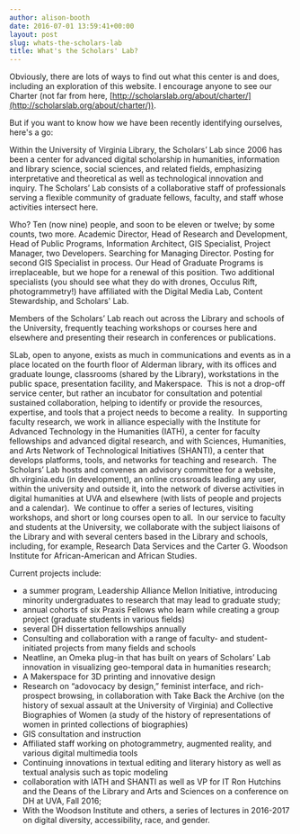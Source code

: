 ```yaml
---
author: alison-booth
date: 2016-07-01 13:59:41+00:00
layout: post
slug: whats-the-scholars-lab
title: What's the Scholars' Lab?
---
```


Obviously, there are lots of ways to find out what this center is and does, including an exploration of this website. I encourage anyone to see our Charter (not far from here, [http://scholarslab.org/about/charter/](http://scholarslab.org/about/charter/)).

But if you want to know how we have been recently identifying ourselves, here's a go:

Within the University of Virginia Library, the Scholars’ Lab since 2006 has been a center for advanced digital scholarship in humanities, information and library science, social sciences, and related fields, emphasizing interpretative and theoretical as well as technological innovation and inquiry. The Scholars’ Lab consists of a collaborative staff of professionals serving a flexible community of graduate fellows, faculty, and staff whose activities intersect here.

Who? Ten (now nine) people, and soon to be eleven or twelve; by some counts, two more. Academic Director, Head of Research and Development, Head of Public Programs, Information Architect, GIS Specialist, Project Manager, two Developers. Searching for Managing Director. Posting for second GIS Specialist in process. Our Head of Graduate Programs is irreplaceable, but we hope for a renewal of this position. Two additional specialists (you should see what they do with drones, Occulus Rift, photogrammetry!) have affiliated with the Digital Media Lab, Content Stewardship, and Scholars' Lab.

Members of the Scholars’ Lab reach out across the Library and schools of the University, frequently teaching workshops or courses here and elsewhere and presenting their research in conferences or publications.

SLab, open to anyone, exists as much in communications and events as in a place located on the fourth floor of Alderman library, with its offices and graduate lounge, classrooms (shared by the Library), workstations in the public space, presentation facility, and Makerspace.  This is not a drop-off service center, but rather an incubator for consultation and potential sustained collaboration, helping to identify or provide the resources, expertise, and tools that a project needs to become a reality.  In supporting faculty research, we work in alliance especially with the Institute for Advanced Technology in the Humanities (IATH), a center for faculty fellowships and advanced digital research, and with Sciences, Humanities, and Arts Network of Technological Initiatives (SHANTI), a center that develops platforms, tools, and networks for teaching and research.  The Scholars’ Lab hosts and convenes an advisory committee for a website, dh.virginia.edu (in development), an online crossroads leading any user, within the university and outside it, into the network of diverse activities in digital humanities at UVA and elsewhere (with lists of people and projects and a calendar).  We continue to offer a series of lectures, visiting workshops, and short or long courses open to all.  In our service to faculty and students at the University, we collaborate with the subject liaisons of the Library and with several centers based in the Library and schools, including, for example, Research Data Services and the Carter G. Woodson Institute for African-American and African Studies.

Current projects include:

* a summer program, Leadership Alliance Mellon Initiative, introducing minority undergraduates to research that may lead to graduate study;
* annual cohorts of six Praxis Fellows who learn while creating a group project (graduate students in various fields)
* several DH dissertation fellowships annually
* Consulting and collaboration with a range of faculty- and student-initiated projects from many fields and schools
* Neatline, an Omeka plug-in that has built on years of Scholars’ Lab innovation in visualizing geo-temporal data in humanities research;
* A Makerspace for 3D printing and innovative design
* Research on “adovocacy by design,” feminist interface, and rich-prospect browsing, in collaboration with Take Back the Archive (on the history of sexual assault at the University of Virginia) and Collective Biographies of Women (a study of the history of representations of women in printed collections of biographies)
* GIS consultation and instruction
* Affiliated staff working on photogrammetry, augmented reality, and various digital multimedia tools
* Continuing innovations in textual editing and literary history as well as textual analysis such as topic modeling
* collaboration with IATH and SHANTI as well as VP for IT Ron Hutchins and the Deans of the Library and Arts and Sciences on a conference on DH at UVA, Fall 2016;
* With the Woodson Institute and others, a series of lectures in 2016-2017 on digital diversity, accessibility, race, and gender.
